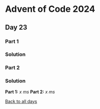 # Advent of Code 2024
## Day 23
### Part 1

### Solution

### Part 2

### Solution


**Part 1:** *x ms*
**Part 2:** *x ms*  

[Back to all days](/2024)